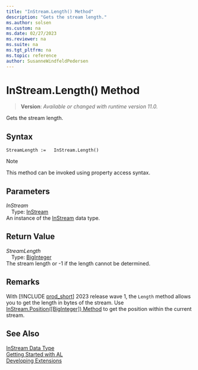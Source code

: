 ```yaml
---
title: "InStream.Length() Method"
description: "Gets the stream length."
ms.author: solsen
ms.custom: na
ms.date: 02/27/2023
ms.reviewer: na
ms.suite: na
ms.tgt_pltfrm: na
ms.topic: reference
author: SusanneWindfeldPedersen
---
```

[//]: # (START>DO_NOT_EDIT)
[//]: # (IMPORTANT:Do not edit any of the content between here and the END>DO_NOT_EDIT.)
[//]: # (Any modifications should be made in the .xml files in the ModernDev repo.)
# InStream.Length() Method
> **Version**: _Available or changed with runtime version 11.0._

Gets the stream length.


## Syntax
```AL
StreamLength :=   InStream.Length()
```
> [!NOTE]
> This method can be invoked using property access syntax.
## Parameters
*InStream*  
&emsp;Type: [InStream](instream-data-type.md)  
An instance of the [InStream](instream-data-type.md) data type.  

## Return Value
*StreamLength*  
&emsp;Type: [BigInteger](../biginteger/biginteger-data-type.md)  
The stream length or -1 if the length cannot be determined.


[//]: # (IMPORTANT: END>DO_NOT_EDIT)

## Remarks

With [!INCLUDE [prod_short](../../includes/prod_short.md)] 2023 release wave 1, the `Length` method allows you to get the length in bytes of the stream. Use [InStream.Position([BigInteger]) Method](instream-position-method.md) to get the position within the current stream.

## See Also
[InStream Data Type](instream-data-type.md)  
[Getting Started with AL](../../devenv-get-started.md)  
[Developing Extensions](../../devenv-dev-overview.md)